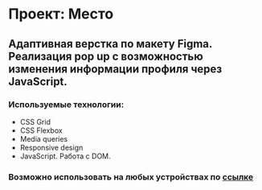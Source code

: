 # Проект: Место

## Адаптивная верстка по макету Figma. Реализация pop up с возможностью изменения информации профиля через JavaScript.

### Используемые технологии:
* CSS Grid
* CSS Flexbox
* Media queries
* Responsive design
* JavaScript. Работа с DOM.


### Возможно использовать на любых устройствах по [ссылке](https://lehus16.github.io/mesto/)


